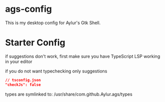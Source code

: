 # ags-config
This is my desktop config for Aylur's Gtk Shell.

# Starter Config

if suggestions don't work, first make sure
you have TypeScript LSP working in your editor

if you do not want typechecking only suggestions

```json
// tsconfig.json
"checkJs": false
```

types are symlinked to:
/usr/share/com.github.Aylur.ags/types
